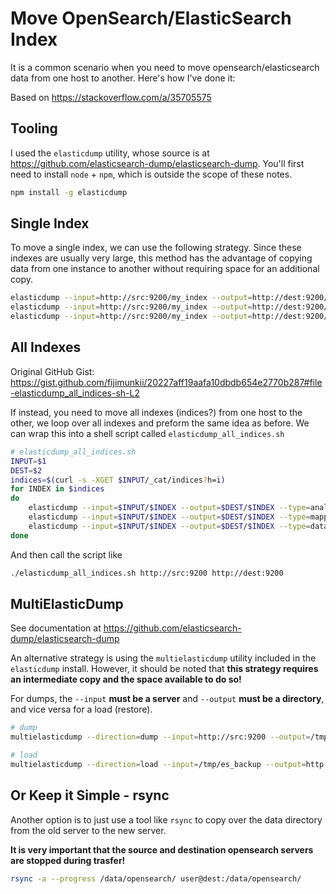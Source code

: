 # Move OpenSearch/ElasticSearch Index

It is a common scenario when you need to move opensearch/elasticsearch data from one host to another. Here's how I've done it:

Based on <https://stackoverflow.com/a/35705575>

## Tooling

I used the `elasticdump` utility, whose source is at <https://github.com/elasticsearch-dump/elasticsearch-dump>. You'll first need to install `node` + `npm`, which is outside the scope of these notes.

```bash
npm install -g elasticdump
```

## Single Index

To move a single index, we can use the following strategy. Since these indexes are usually very large, this method has the advantage of copying data from one instance to another without requiring space for an additional copy.

```bash
elasticdump --input=http://src:9200/my_index --output=http://dest:9200/my_index --type=analyzer
elasticdump --input=http://src:9200/my_index --output=http://dest:9200/my_index --type=mapping
elasticdump --input=http://src:9200/my_index --output=http://dest:9200/my_index --type=data
```

## All Indexes

Original GitHub Gist: <https://gist.github.com/fijimunkii/20227aff19aafa10dbdb654e2770b287#file-elasticdump_all_indices-sh-L2>

If instead, you need to move all indexes (indices?) from one host to the other, we loop over all indexes and preform the same idea as before. We can wrap this into a shell script called `elasticdump_all_indices.sh`

```bash
# elasticdump_all_indices.sh
INPUT=$1
DEST=$2
indices=$(curl -s -XGET $INPUT/_cat/indices?h=i)
for INDEX in $indices
do
    elasticdump --input=$INPUT/$INDEX --output=$DEST/$INDEX --type=analyzer
    elasticdump --input=$INPUT/$INDEX --output=$DEST/$INDEX --type=mapping
    elasticdump --input=$INPUT/$INDEX --output=$DEST/$INDEX --type=data
done
```

And then call the script like

```bash
./elasticdump_all_indices.sh http://src:9200 http://dest:9200
```

## MultiElasticDump

See documentation at <https://github.com/elasticsearch-dump/elasticsearch-dump>

An alternative strategy is using the `multielasticdump` utility included in the `elasticdump` install. However, it should be noted that **this strategy requires an intermediate copy and the space available to do so!**

For dumps, the `--input` **must be a server** and `--output` **must be a directory**, and vice versa for a load (restore).

```bash
# dump
multielasticdump --direction=dump --input=http://src:9200 --output=/tmp/es_backup

# load
multielasticdump --direction=load --input=/tmp/es_backup --output=http://dest:9200
```

## Or Keep it Simple - rsync

Another option is to just use a tool like `rsync` to copy over the data directory from the old server to the new server.

**It is very important that the source and destination opensearch servers are stopped during trasfer!**

```bash
rsync -a --progress /data/opensearch/ user@dest:/data/opensearch/
```
